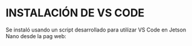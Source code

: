 # INSTALACIÓN DE VS CODE

Se instaló usando un script desarrollado para utilizar VS Code en Jetson Nano desde la pag web:
